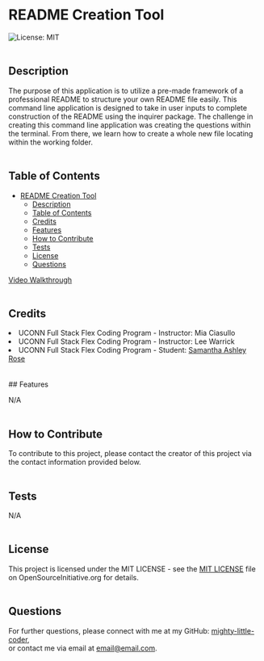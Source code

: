 # README Creation Tool
  ![License: MIT](https://img.shields.io/badge/License-MIT-yellow.svg)
</br>
</br>
  ## Description
  
  The purpose of this application is to utilize a pre-made framework of a professional README to structure your own README file easily. This command line application is designed to take in user inputs to complete construction of the README using the inquirer package. The challenge in creating this command line application was creating the questions within the terminal. From there, we learn how to create a whole new file locating within the working folder.
</br>
</br>
  ## Table of Contents
  
- [README Creation Tool](#readme-creation-tool)
  - [Description](#description)
  - [Table of Contents](#table-of-contents)
  - [Credits](#credits)
  - [Features](#features)
  - [How to Contribute](#how-to-contribute)
  - [Tests](#tests)
  - [License](#license)
  - [Questions](#questions)
  
<a href="https://github.com/mighty-little-coder/Readme-Creation-Tool/assets/144641610/e2638860-03dc-40c9-aa58-93efb7f0f326">Video Walkthrough</a>
</br>
</br> 
  ## Credits
  
  <li>UCONN Full Stack Flex Coding Program - Instructor: Mia Ciasullo</li><li>UCONN Full Stack Flex Coding Program - Instructor: Lee Warrick</li><li>UCONN Full Stack Flex Coding Program - Student: <a href="https://github.com/samanthashleyrose">Samantha Ashley Rose</a> </li>
</br>
</br>
  ## Features
  
  N/A
</br>
</br> 
  ## How to Contribute
  
  To contribute to this project, please contact the creator of this project via the contact information provided below. 
</br>
</br>
  ## Tests
  
  N/A
</br>
</br>
  ## License
  
  This project is licensed under the MIT LICENSE - see the <a href="https://opensource.org/licenses/MIT">MIT LICENSE</a> file on OpenSourceInitiative.org for details.
</br>
</br>
  ## Questions
  
  For further questions, please connect with me at my GitHub: <a href="https://github.com/mighty-little-coder">mighty-little-coder</a>,<br>
  or contact me via email at <a href="email@email.com">email@email.com</a>.

